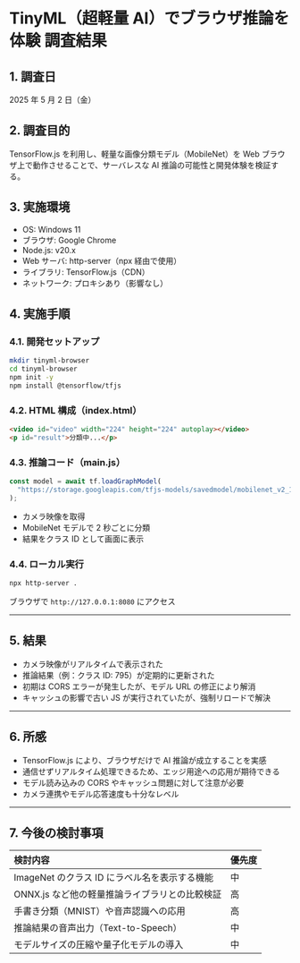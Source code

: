 # TinyML（超軽量 AI）でブラウザ推論を体験 調査結果

## 1. 調査日

2025 年 5 月 2 日（金）

## 2. 調査目的

TensorFlow.js を利用し、軽量な画像分類モデル（MobileNet）を Web ブラウザ上で動作させることで、サーバレスな AI 推論の可能性と開発体験を検証する。

## 3. 実施環境

- OS: Windows 11
- ブラウザ: Google Chrome
- Node.js: v20.x
- Web サーバ: http-server（npx 経由で使用）
- ライブラリ: TensorFlow.js（CDN）
- ネットワーク: プロキシあり（影響なし）

## 4. 実施手順

### 4.1. 開発セットアップ

```bash
mkdir tinyml-browser
cd tinyml-browser
npm init -y
npm install @tensorflow/tfjs
```

### 4.2. HTML 構成（index.html）

```html
<video id="video" width="224" height="224" autoplay></video>
<p id="result">分類中...</p>
```

### 4.3. 推論コード（main.js）

```js
const model = await tf.loadGraphModel(
  "https://storage.googleapis.com/tfjs-models/savedmodel/mobilenet_v2_1.0_224/model.json"
);
```

- カメラ映像を取得
- MobileNet モデルで 2 秒ごとに分類
- 結果をクラス ID として画面に表示

### 4.4. ローカル実行

```bash
npx http-server .
```

ブラウザで `http://127.0.0.1:8080` にアクセス

---

## 5. 結果

- カメラ映像がリアルタイムで表示された
- 推論結果（例：クラス ID: 795）が定期的に更新された
- 初期は CORS エラーが発生したが、モデル URL の修正により解消
- キャッシュの影響で古い JS が実行されていたが、強制リロードで解決

---

## 6. 所感

- TensorFlow\.js により、ブラウザだけで AI 推論が成立することを実感
- 通信せずリアルタイム処理できるため、エッジ用途への応用が期待できる
- モデル読み込みの CORS やキャッシュ問題に対して注意が必要
- カメラ連携やモデル応答速度も十分なレベル

---

## 7. 今後の検討事項

| 検討内容                                       | 優先度 |
| :--------------------------------------------- | :----- |
| ImageNet のクラス ID にラベル名を表示する機能  | 中     |
| ONNX.js など他の軽量推論ライブラリとの比較検証 | 高     |
| 手書き分類（MNIST）や音声認識への応用          | 高     |
| 推論結果の音声出力（Text-to-Speech）           | 中     |
| モデルサイズの圧縮や量子化モデルの導入         | 中     |
